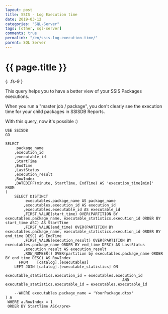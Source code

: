 ```yaml
---
layout: post
title: SSIS - Log Execution time
date: 2019-03-12
categories: "SQL-Server"
tags: [other, sql-server]
comments: true
permalink: "/en/ssis-log-execution-time/"
parent: SQL Server
---
```

# {{ page.title }}
{: .fs-9 }


This query helps you to have a better view of your SSIS Packages executions.

When you run a "master job / package", you don't clearly see the execution time for your child packages in SSISDB Reports.

With this query, now it's possible :)

```
USE SSISDB
GO

SELECT
	 package_name
	,execution_id
	,executable_id
	,StartTime
	,EndTime
	,LastStatus
	,execution_result
	,RowIndex
	,DATEDIFF(minute, StartTime, EndTime) AS 'execution_time[min]'
FROM
(
	SELECT DISTINCT
		 executables.package_name AS package_name
		,executables.execution_id AS execution_id
		,executables.executable_id AS executable_id
		,FIRST_VALUE(start_time) OVER(PARTITION BY executables.package_name, executable_statistics.execution_id ORDER BY start_time ASC) AS StartTime
		,FIRST_VALUE(end_time) OVER(PARTITION BY executables.package_name, executable_statistics.execution_id ORDER BY end_time DESC) AS EndTime
		,FIRST_VALUE(execution_result) OVER(PARTITION BY executables.package_name ORDER BY end_time DESC) AS LastStatus
		,execution_result AS execution_result
		,ROW_NUMBER() OVER(partition by executables.package_name ORDER BY end_time DESC) AS RowIndex
  	  FROM    [catalog].[executables]
	LEFT JOIN [catalog].[executable_statistics] ON
														executable_statistics.execution_id = executables.execution_id
													AND executable_statistics.executable_id = executables.executable_id

	--WHERE executables.package_name = 'YourPackage.dtsx'
) A
 WHERE a.RowIndex = 1
 ORDER BY StartTime ASC</pre>
```